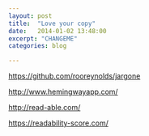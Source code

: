 ```yaml
---
layout: post
title:  "Love your copy"
date:   2014-01-02 13:48:00
excerpt: "CHANGEME"
categories: blog

---
```



https://github.com/rooreynolds/jargone

http://www.hemingwayapp.com/

http://read-able.com/

https://readability-score.com/
